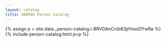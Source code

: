 ```yaml
---
layout: catalog
title: SWERIK Person Catalog
---
```

{% assign p = site.data._person-catalog.i-BRVDAnCnib83pYossDYwRa %}
{% include person-catalog.html p=p %}

